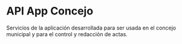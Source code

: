 # API App Concejo 

Servicios de la aplicación desarrollada para ser usada en el concejo municipal y para el control y redacción de actas. 
